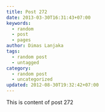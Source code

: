 ```yaml
---
title: Post 272
date: 2013-03-30T16:31:43+07:00
keywords:
  - random
  - post
  - pages
author: Dimas Lanjaka
tags:
  - random post
  - untagged
category:
  - random post
  - uncategorized
updated: 2012-08-30T19:32:42+07:00
---
```

This is content of post 272
